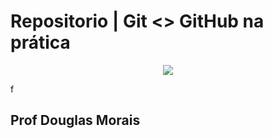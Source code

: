 # Repositorio | Git <> GitHub na prática

<p align="center">
<img src="https://img.shields.io/badge/Status-Programadores_contratados_pelo_ITAÚ-blue"></p>f

## Prof Douglas Morais
